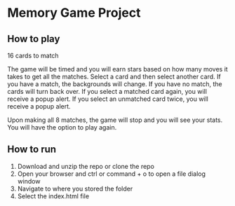 # Memory Game Project

## How to play

16 cards to match

The game will be timed and you will earn stars based on how many moves it takes to get all the matches.
Select a card and then select another card.
If you have a match, the backgrounds will change. If you have no match, the cards will turn back over.
If you select a matched card again, you will receive a popup alert.
If you select an unmatched card twice, you will receive a popup alert.

Upon making all 8 matches, the game will stop and you will see your stats.  You will have the option to play again.

## How to run

1. Download and unzip the repo or clone the repo
2. Open your browser and ctrl or command + o to open a file dialog window
3. Navigate to where you stored the folder
4. Select the index.html file
